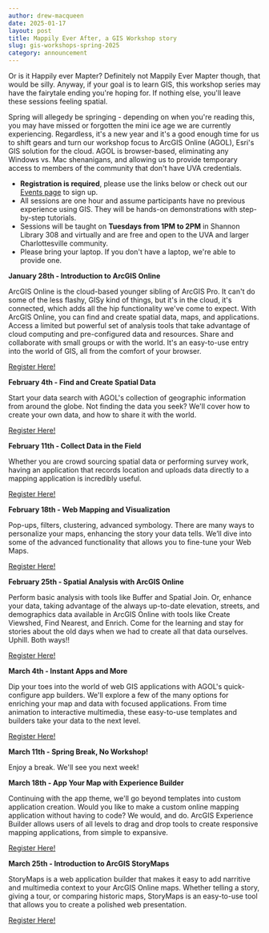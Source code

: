 ```yaml
---
author: drew-macqueen
date: 2025-01-17
layout: post
title: Mappily Ever After, a GIS Workshop story
slug: gis-workshops-spring-2025
category: announcement
---
```


Or is it Happily ever Mapter? Definitely not Mappily Ever Mapter though, that would be silly. Anyway, if your goal is to learn GIS, this workshop series may have the fairytale ending you're hoping for. If nothing else, you'll leave these sessions feeling spatial. 

Spring will allegedy be springing - depending on when you're reading this, you may have missed or forgotten the mini ice age we are currently experiencing. Regardless, it's a new year and it's a good enough time for us to shift gears and turn our workshop focus to ArcGIS Online (AGOL), Esri's GIS solution for the cloud. AGOL is browser-based, eliminating any Windows vs. Mac shenanigans, and allowing us to provide temporary access to members of the community that don't have UVA credentials. 

- **Registration is required**, please use the links below or check out our [Events page](https://scholarslab.lib.virginia.edu/events/) to sign up. 
- All sessions are one hour and assume participants have no previous experience using GIS. They will be hands-on demonstrations with step-by-step tutorials. 
- Sessions will be taught on **Tuesdays from 1PM to 2PM** in Shannon Library 308 and virtually and are free and open to the UVA and larger Charlottesville community. 
- Please bring your laptop. If you don't have a laptop, we're able to provide one.  

**January 28th - Introduction to ArcGIS Online**

ArcGIS Online is the cloud-based younger sibling of ArcGIS Pro. It can't do some of the less flashy, GISy kind of things, but it's in the cloud, it's connected, which adds all the hip functionality we've come to expect. With ArcGIS Online, you can find and create spatial data, maps, and applications. Access a limited but powerful set of analysis tools that take advantage of cloud computing and pre-configured data and resources. Share and collaborate with small groups or with the world. It's an easy-to-use entry into the world of GIS, all from the comfort of your browser.

[Register Here!](https://cal.lib.virginia.edu/calendar/events/Spring2025GISWorkshop1)

**February 4th - Find and Create Spatial Data**

Start your data search with AGOL's collection of geographic information from around the globe. Not finding the data you seek? We'll cover how to create your own data, and how to share it with the world. 

[Register Here!](https://cal.lib.virginia.edu/calendar/events/Spring2025GISWorkshop2)

**February 11th - Collect Data in the Field**

Whether you are crowd sourcing spatial data or performing survey work, having an application that records location and uploads data directly to a mapping application is incredibly useful.

[Register Here!](https://cal.lib.virginia.edu/calendar/events/Spring2025GISWorkshop3)

**February 18th - Web Mapping and Visualization**

Pop-ups, filters, clustering, advanced symbology. There are many ways to personalize your maps, enhancing the story your data tells. We’ll dive into some of the advanced functionality that allows you to fine-tune your Web Maps.

[Register Here!](https://cal.lib.virginia.edu/calendar/events/Spring2025GISWorkshop4)

**February 25th - Spatial Analysis with ArcGIS Online**

Perform basic analysis with tools like Buffer and Spatial Join. Or, enhance your data, taking advantage of the always up-to-date elevation, streets, and demographics data available in ArcGIS Online with tools like Create Viewshed, Find Nearest, and Enrich. Come for the learning and stay for stories about the old days when we had to create all that data ourselves. Uphill. Both ways!! 

[Register Here!](https://cal.lib.virginia.edu/calendar/events/Spring2025GISWorkshop5)

**March 4th -  Instant Apps and More**

Dip your toes into the world of web GIS applications with AGOL's quick-configure app builders. We'll explore a few of the many options for enriching your map and data with focused applications. From time animation to interactive multimedia, these easy-to-use templates and builders take your data to the next level.

[Register Here!](https://cal.lib.virginia.edu/calendar/events/Spring2025GISWorkshop6)

**March 11th - Spring Break, No Workshop!**

Enjoy a break. We'll see you next week!


**March 18th - App Your Map with Experience Builder**

Continuing with the app theme, we'll go beyond templates into custom application creation. Would you like to make a custom online mapping application without having to code? We would, and do. ArcGIS Experience Builder allows users of all levels to drag and drop tools to create responsive mapping applications, from simple to expansive.  

[Register Here!](https://cal.lib.virginia.edu/calendar/events/Spring2025GISWorkshop7)

**March 25th - Introduction to ArcGIS StoryMaps**

StoryMaps is a web application builder that makes it easy to add narritive and multimedia context to your ArcGIS Online maps. Whether telling a story, giving a tour, or comparing historic maps, StoryMaps is an easy-to-use tool that allows you to create a polished web presentation.

[Register Here!](https://cal.lib.virginia.edu/calendar/events/Spring2025GISWorkshop8)
